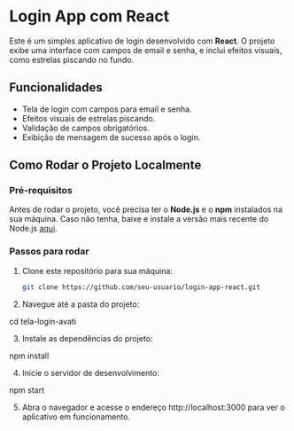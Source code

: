 # Login App com React

Este é um simples aplicativo de login desenvolvido com **React**. O projeto exibe uma interface com campos de email e senha, e inclui efeitos visuais, como estrelas piscando no fundo.

## Funcionalidades
- Tela de login com campos para email e senha.
- Efeitos visuais de estrelas piscando.
- Validação de campos obrigatórios.
- Exibição de mensagem de sucesso após o login.

## Como Rodar o Projeto Localmente

### Pré-requisitos
Antes de rodar o projeto, você precisa ter o **Node.js** e o **npm** instalados na sua máquina. Caso não tenha, baixe e instale a versão mais recente do Node.js [aqui](https://nodejs.org/).

### Passos para rodar

1. Clone este repositório para sua máquina:

   ```bash
   git clone https://github.com/seu-usuario/login-app-react.git

2. Navegue até a pasta do projeto:

cd tela-login-avati

3. Instale as dependências do projeto:

npm install

4. Inicie o servidor de desenvolvimento:

npm start

5. Abra o navegador e acesse o endereço http://localhost:3000 para ver o aplicativo em funcionamento.
